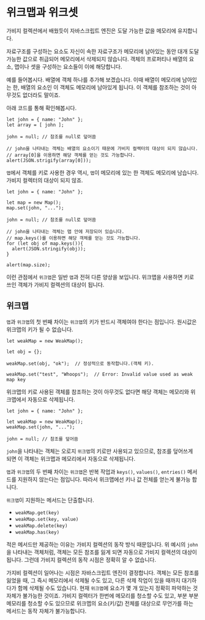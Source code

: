 # 위크맵과 위크셋

가비지 컬렉션에서 배웠듯이 자바스크립트 엔진은 도달 가능한 값을 메모리에 유지합니다.   
   
자료구조를 구성하는 요소도 자신이 속한 자료구조가 메모리에 남아있는 동안 대개 도달 가능한 값으로 취급되어 메모리에서 삭제되지 않습니다. 객체의 프로퍼티나 배열의 요소, 맵이나 셋을 구성하는 요소들이 이에 해당합니다.   
   
예를 들어봅시다. 배열에 객체 하나를 추가해 보겠습니다. 이때 배열이 메모리에 남아있는 한, 배열의 요소인 이 객체도 메모리에 남아있게 됩니다. 이 객체를 참조하는 것이 아무것도 없더라도 말이죠.   
   
아래 코드를 통해 확인해봅시다.
```
let john = { name: "John" };
let array = [ john ];

john = null; // 참조를 null로 덮어씀

// john을 나타내는 객체는 배열의 요소이기 때문에 가비지 컬렉터의 대상이 되지 않습니다.
// array[0]을 이용하면 해당 객체를 얻는 것도 가능합니다.
alert(JSON.strigify(array[0]));
```
`맵`에서 객체를 키로 사용한 경우 역시, `맵`이 메모리에 있는 한 객체도 메모리에 남습니다. 가비지 컬렉터의 대상이 되지 않죠.
```
let john = { name: "John" };

let map = new Map();
map.set(john, "...");

john = null; // 참조를 null로 덮어씀

// john을 나타내는 객체는 맵 안에 저장되어 있습니다.
// map.keys()를 이용하면 해당 객체를 얻는 것도 가능합니다.
for (let obj of map.keys()){
  alert(JSON.stringify(obj));
}

alert(map.size);
```
이런 관점에서 `위크맵`은 일반 `맵`과 전혀 다른 양상을 보입니다. 위크맵을 사용하면 키로 쓰인 객체가 가비지 컬렉션의 대상이 됩니다.


## 위크맵 

`맵`과 `위크맵`의 첫 번째 차이는 `위크맵`의 키가 반드시 객체여야 한다는 점입니다. 원시값은 위크맵의 키가 될 수 없습니다.
```
let weakMap = new WeakMap();

let obj = {};

weakMap.set(obj, "ok");  // 정상적으로 동작합니다.(객체 키).

weakMap.set("test", "Whoops");  // Error: Invalid value used as weak map key
```
위크맵의 키로 사용된 객체를 참조하는 것이 아무것도 없다면 해당 객체는 메모리와 위크맵에서 자동으로 삭제됩니다.
```
let john = { name: "John" };

let weakMap = new WeakMap();
weakMap.set(john, "...");

john = null; // 참조를 덮어씀
```
`john`을 나타내는 객체는 오로지 `위크맵`의 키로만 사용되고 있으므로, 참조를 덮어쓰게 되면 이 객체는 위크맵과 메모리에서 자동으로 삭제됩니다.   
   
`맵`과 `위크맵`의 두 번째 차이는 `위크맵`은 반복 작업과 `keys()`, `values()`, `entries()` 메서드를 지원하지 않는다는 점입니다. 따라서 위크맵에선 키나 값 전체를 얻는게 불가능 합니다.   
   
`위크맵`이 지원하는 메서드는 단출합니다.
- `weakMap.get(key)`
- `weakMap.set(key, value)`
- `weakMap.delete(key)`
- `weakMap.has(key)`

적은 메서드만 제공하는 이유는 가비지 컬렉션의 동작 방식 때문입니다. 위 예시의 `john`을 나타내는 객체처럼, 객체는 모든 참조를 잃게 되면 자동으로 가비지 컬렉션의 대상이 됩니다. 그런데 가비지 컬렉션의 동작 시점은 정확히 알 수 없습니다.   
   
가지비 컬렉션이 일어나는 시점은 자바스크립트 엔진이 결정합니다. 객체는 모든 참조를 잃었을 때, 그 즉시 메모리에서 삭제될 수도 있고, 다른 삭제 작업이 있을 때까지 대기하다가 함께 삭제될 수도 있습니다. 현재 `위크맵`에 요소가 몇 개 있는지 정확히 파악하는 것 자체가 불가능한 것이죠. 가비지 컬렉터가 한번에 메모리를 청소할 수도 있고, 부분 부분 메모리를 청소할 수도 있으므로 위크맵의 요소(키/값) 전체를 대상으로 무언가를 하는 메서드는 동작 자체가 불가능합니다.
